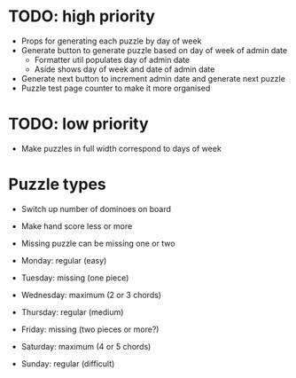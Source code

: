 # TODO: high priority
* Props for generating each puzzle by day of week
* Generate button to generate puzzle based on day of week of admin date
    * Formatter util populates day of admin date
    * Aside shows day of week and date of admin date
* Generate next button to increment admin date and generate next puzzle
* Puzzle test page counter to make it more organised

# TODO: low priority
* Make puzzles in full width correspond to days of week

# Puzzle types
* Switch up number of dominoes on board
* Make hand score less or more
* Missing puzzle can be missing one or two

* Monday: regular (easy)
* Tuesday: missing (one piece)
* Wednesday: maximum (2 or 3 chords)
* Thursday: regular (medium)
* Friday: missing (two pieces or more?)
* Saturday: maximum (4 or 5 chords)
* Sunday: regular (difficult)